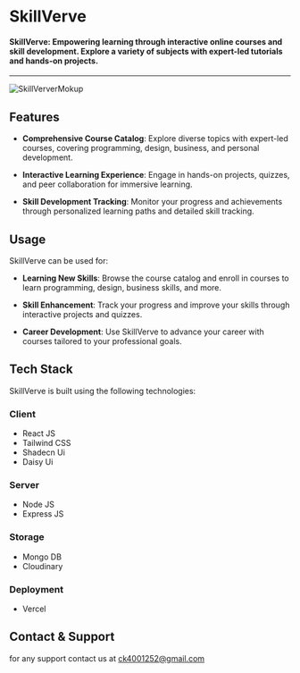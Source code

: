 # SkillVerve
#### SkillVerve: Empowering learning through interactive online courses and skill development. Explore a variety of subjects with expert-led tutorials and hands-on projects.
<hr/>

![SkillVerverMokup](https://github.com/user-attachments/assets/a1589407-48a1-4b9f-8939-5ec9117fe900)

## Features

- **Comprehensive Course Catalog**: Explore diverse topics with expert-led courses, covering programming, design, business, and personal development.

- **Interactive Learning Experience**: Engage in hands-on projects, quizzes, and peer collaboration for immersive learning.

- **Skill Development Tracking**: Monitor your progress and achievements through personalized learning paths and detailed skill tracking.

## Usage

SkillVerve can be used for:

- **Learning New Skills**: Browse the course catalog and enroll in courses to learn programming, design, business skills, and more.

- **Skill Enhancement**: Track your progress and improve your skills through interactive projects and quizzes.

- **Career Development**: Use SkillVerve to advance your career with courses tailored to your professional goals.

## Tech Stack

SkillVerve is built using the following technologies:

### Client 
- React JS
- Tailwind CSS
- Shadecn Ui
- Daisy Ui
### Server
- Node JS
- Express JS
### Storage
- Mongo DB
- Cloudinary
### Deployment
- Vercel

## Contact & Support
 for any support contact us at ck4001252@gmail.com



